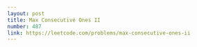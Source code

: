 ```yaml
---
layout: post
title: Max Consecutive Ones II
number: 487
link: https://leetcode.com/problems/max-consecutive-ones-ii
---
```

